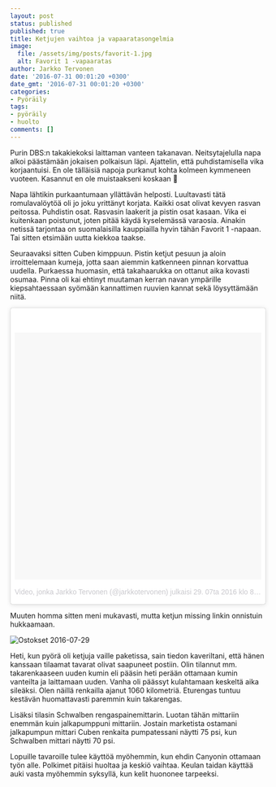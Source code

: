 ```yaml
---
layout: post
status: published
published: true
title: Ketjujen vaihtoa ja vapaaratasongelmia
image:
  file: /assets/img/posts/favorit-1.jpg
  alt: Favorit 1 -vapaaratas
author: Jarkko Tervonen
date: '2016-07-31 00:01:20 +0300'
date_gmt: '2016-07-31 00:01:20 +0300'
categories:
- Pyöräily
tags:
- pyöräily
- huolto
comments: []
---
```

Purin DBS:n takakiekoksi laittaman vanteen takanavan. Neitsytajelulla napa alkoi päästämään jokaisen polkaisun läpi. Ajattelin, että puhdistamisella vika korjaantuisi. En ole tälläisiä napoja purkanut kohta kolmeen kymmeneen vuoteen. Kasannut en ole muistaakseni koskaan 🙂

Napa lähtikin purkaantumaan yllättävän helposti. Luultavasti tätä romulavalöytöä oli jo joku yrittänyt korjata. Kaikki osat olivat kevyen rasvan peitossa. Puhdistin osat. Rasvasin laakerit ja pistin osat kasaan. Vika ei kuitenkaan poistunut, joten pitää käydä kyselemässä varaosia. Ainakin netissä tarjontaa on suomalaisilla kauppiailla hyvin tähän Favorit 1 -napaan. Tai sitten etsimään uutta kiekkoa taakse.

Seuraavaksi sitten Cuben kimppuun. Pistin ketjut pesuun ja aloin irroittelemaan kumeja, jotta saan aiemmin katkenneen pinnan korvattua uudella. Purkaessa huomasin, että takahaarukka on ottanut aika kovasti osumaa. Pinna oli kai ehtinyt muutaman kerran navan ympärille kiepsahtaessaan syömään kannattimen ruuvien kannat sekä löysyttämään niitä.

<blockquote class="instagram-media" style="background: #FFF; border: 0; border-radius: 3px; box-shadow: 0 0 1px 0 rgba(0,0,0,0.5),0 1px 10px 0 rgba(0,0,0,0.15); margin: 1px; max-width: 658px; padding: 0; width: calc(100% - 2px);" data-instgrm-version="7">
<div style="padding: 8px;">
<div style="background: #F8F8F8; line-height: 0; margin-top: 40px; padding: 50.0% 0; text-align: center; width: 100%;"></div>
<p style="color: #c9c8cd; font-family: Arial,sans-serif; font-size: 14px; line-height: 17px; margin-bottom: 0; margin-top: 8px; overflow: hidden; padding: 8px 0 7px; text-align: center; text-overflow: ellipsis; white-space: nowrap;"><a style="color: #c9c8cd; font-family: Arial,sans-serif; font-size: 14px; font-style: normal; font-weight: normal; line-height: 17px; text-decoration: none;" href="https://www.instagram.com/p/BIc4DVFDLOh/" target="_blank">Video, jonka Jarkko Tervonen (@jarkkotervonen) julkaisi</a> <time style="font-family: Arial,sans-serif; font-size: 14px; line-height: 17px;" datetime="2016-07-29T15:55:55+00:00">29. 07ta 2016 klo 8.55 PDT</time></p>
</div>
</blockquote>
<script src="//platform.instagram.com/en_US/embeds.js" async="" defer="defer"></script>

Muuten homma sitten meni mukavasti, mutta ketjun missing linkin onnistuin hukkaamaan.

<amp-img src="/assets/img/posts/ostokset-2016-07-29-1024x683.jpg" alt="Ostokset 2016-07-29" width="4" height="3" layout="responsive">
  <noscript><img src="/assets/img/posts/ostokset-2016-07-29-1024x683.jpg" alt="Ostokset 2016-07-29" /></noscript>
</amp-img>

Heti, kun pyörä oli ketjuja vaille paketissa, sain tiedon kaveriltani, että hänen kanssaan tilaamat tavarat olivat saapuneet postiin. Olin tilannut mm. takarenkaaseen uuden kumin eli pääsin heti perään ottamaan kumin vanteilta ja laittamaan uuden. Vanha oli päässyt kulahtamaan keskeltä aika sileäksi. Olen näillä renkailla ajanut 1060 kilometriä. Eturengas tuntuu kestävän huomattavasti paremmin kuin takarengas.

Lisäksi tilasin Schwalben rengaspainemittarin. Luotan tähän mittariin enemmän kuin jalkapumppuni mittariin. Jostain marketista ostamani jalkapumpun mittari Cuben renkaita pumpatessani näytti 75 psi, kun Schwalben mittari näytti 70 psi.

Lopuille tavaroille tulee käyttöä myöhemmin, kun ehdin Canyonin ottamaan työn alle. Polkimet pitäisi huoltaa ja keskiö vaihtaa. Keulan taidan käyttää auki vasta myöhemmin syksyllä, kun kelit huononee tarpeeksi.
